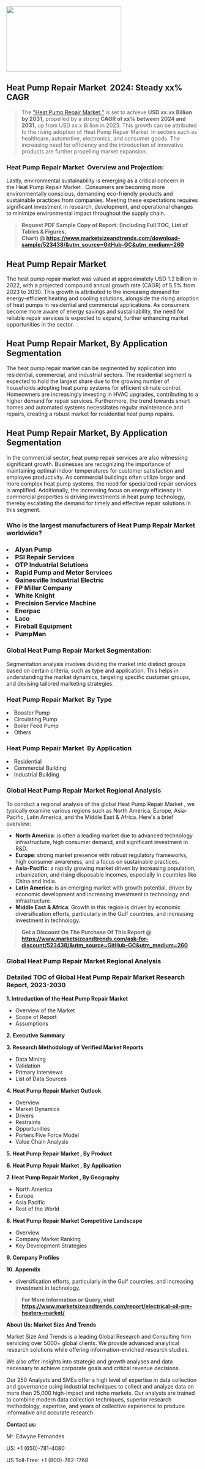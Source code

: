 <p><img class="alignnone size-medium wp-image-20088" src="https://ffe5etoiles.com/wp-content/uploads/2024/12/MST1-300x171.png" alt="" width="300" height="171" /></p><h2 id="ember46" class="ember-view reader-text-block__heading-2">Heat Pump Repair Market &nbsp;2024: Steady&nbsp;xx% CAGR</h2><blockquote id="ember47" class="ember-view reader-text-block__blockquote">The&nbsp;<a class="app-aware-link " href="https://www.marketsizeandtrends.com/download-sample/523438/&utm_source=GitHub-GC&utm_medium=260" target="_blank" data-test-app-aware-link="">"Heat Pump Repair Market "</a>&nbsp;is set to achieve&nbsp;<strong>USD&nbsp;xx.xx&nbsp;Billion by 2031,</strong>&nbsp;propelled by a strong&nbsp;<strong>CAGR of&nbsp;xx% between 2024 and 2031,</strong>&nbsp;up from USD xx.x Billion in 2023. This growth can be attributed to the rising adoption of&nbsp;Heat Pump Repair Market &nbsp;in sectors such as healthcare, automotive, electronics, and consumer goods. The increasing need for efficiency and the introduction of innovative products are further propelling market expansion.</blockquote><h3 id="ember48" class="ember-view reader-text-block__heading-3">Heat Pump Repair Market &nbsp;Overview and Projection:</h3><p id="ember49" class="ember-view reader-text-block__paragraph">Lastly, environmental sustainability is emerging as a critical concern in the&nbsp;Heat Pump Repair Market . Consumers are becoming more environmentally conscious, demanding eco-friendly products and sustainable practices from companies. Meeting these expectations requires significant investment in research, development, and operational changes to minimize environmental impact throughout the supply chain.</p><blockquote id="ember50" class="ember-view reader-text-block__blockquote"><strong>Request PDF Sample Copy of Report: (Including Full TOC, List of Tables &amp; Figures, Chart)&nbsp;@&nbsp;<strong><a href="https://www.marketsizeandtrends.com/download-sample/523438/&utm_source=GitHub-GC&utm_medium=260" target="_blank">https://www.marketsizeandtrends.com/download-sample/523438/&utm_source=GitHub-GC&utm_medium=260</a></strong></strong></blockquote><h3 class=""> <h2>Heat Pump Repair Market</h2><p>The heat pump repair market was valued at approximately USD 1.2 billion in 2022, with a projected compound annual growth rate (CAGR) of 5.5% from 2023 to 2030. This growth is attributed to the increasing demand for energy-efficient heating and cooling solutions, alongside the rising adoption of heat pumps in residential and commercial applications. As consumers become more aware of energy savings and sustainability, the need for reliable repair services is expected to expand, further enhancing market opportunities in the sector.</p><h2>Heat Pump Repair Market, By Application Segmentation</h2><p>The heat pump repair market can be segmented by application into residential, commercial, and industrial sectors. The residential segment is expected to hold the largest share due to the growing number of households adopting heat pump systems for efficient climate control. Homeowners are increasingly investing in HVAC upgrades, contributing to a higher demand for repair services. Furthermore, the trend towards smart homes and automated systems necessitates regular maintenance and repairs, creating a robust market for residential heat pump repairs.</p><h2>Heat Pump Repair Market, By Application Segmentation</h2><p>In the commercial sector, heat pump repair services are also witnessing significant growth. Businesses are recognizing the importance of maintaining optimal indoor temperatures for customer satisfaction and employee productivity. As commercial buildings often utilize larger and more complex heat pump systems, the need for specialized repair services is amplified. Additionally, the increasing focus on energy efficiency in commercial properties is driving investments in heat pump technology, thereby escalating the demand for timely and effective repair solutions in this segment.</p></h3><h3 id="" class="">Who is the largest manufacturers of&nbsp;Heat Pump Repair Market worldwide?</h3><h3 class=""></Li><Li>Alyan Pump</Li><Li> PSI Repair Services</Li><Li> OTP Industrial Solutions</Li><Li> Rapid Pump and Meter Services</Li><Li> Gainesville Industrial Electric</Li><Li> FP Miller Company</Li><Li> White Knight</Li><Li> Precision Service Machine</Li><Li> Enerpac</Li><Li> Laco</Li><Li> Fireball Equipment</Li><Li> PumpMan</h3><h3 id="ember53" class="ember-view reader-text-block__heading-3">Global&nbsp;Heat Pump Repair Market Segmentation:</h3><p id="ember54" class="ember-view reader-text-block__paragraph">Segmentation analysis involves dividing the market into distinct groups based on certain criteria, such as type and application. This helps in understanding the market dynamics, targeting specific customer groups, and devising tailored marketing strategies.</p><h3 id="" class="">Heat Pump Repair Market &nbsp;By Type</h3><p></Li><Li>Booster Pump</Li><Li> Circulating Pump</Li><Li> Boiler Feed Pump</Li><Li> Others</p><h3 id="" class="">Heat Pump Repair Market &nbsp;By Application</h3><p class=""></Li><Li>Residential</Li><Li> Commercial Building</Li><Li> Industrial Building</p><h3 id="ember62" class="ember-view reader-text-block__heading-3">Global Heat Pump Repair Market Regional Analysis</h3><p id="ember63" class="ember-view reader-text-block__paragraph">To conduct a regional analysis of the global Heat Pump Repair Market , we typically examine various regions such as North America, Europe, Asia-Pacific, Latin America, and the Middle East &amp; Africa. Here's a brief overview:</p><ul><li><strong>North America</strong>: is often a leading market due to advanced technology infrastructure, high consumer demand, and significant investment in R&amp;D.</li><li><strong>Europe</strong>: strong market presence with robust regulatory frameworks, high consumer awareness, and a focus on sustainable practices.</li><li><strong>Asia-Pacific</strong>: a rapidly growing market driven by increasing population, urbanization, and rising disposable incomes, especially in countries like China and India.</li><li><strong>Latin America</strong>: is an emerging market with growth potential, driven by economic development and increasing investment in technology and infrastructure.</li><li><strong>Middle East &amp; Africa</strong>: Growth in this region is driven by economic diversification efforts, particularly in the Gulf countries, and increasing investment in technology.</li></ul><blockquote id="ember61" class="ember-view reader-text-block__blockquote"><strong>Get a Discount On The Purchase Of This Report @ <strong><a href="https://html-cleaner.com/" target="">https://www.marketsizeandtrends.com/ask-for-discount/523438/&utm_source=GitHub-GC&utm_medium=260</a></strong></strong></blockquote><h3 id="ember62" class="ember-view reader-text-block__heading-3">Global Heat Pump Repair Market Regional Analysis</h3><h3 id="" class="">Detailed TOC of Global Heat Pump Repair Market Research Report, 2023-2030</h3><p id="" class=""><strong>1. Introduction of the Heat Pump Repair Market </strong></p><ul><li>Overview of the Market</li><li>Scope of Report</li><li>Assumptions</li></ul><p id="" class=""><strong>2. Executive Summary</strong></p><p id="" class=""><strong>3. Research Methodology of Verified Market Reports</strong></p><ul><li>Data Mining</li><li>Validation</li><li>Primary Interviews</li><li>List of Data Sources</li></ul><p id="" class=""><strong>4. Heat Pump Repair Market Outlook</strong></p><ul><li>Overview</li><li>Market Dynamics</li><li>Drivers</li><li>Restraints</li><li>Opportunities</li><li>Porters Five Force Model</li><li>Value Chain Analysis</li></ul><p id="" class=""><strong>5. Heat Pump Repair Market , By Product</strong></p><p id="" class=""><strong>6. Heat Pump Repair Market , By Application</strong></p><p id="" class=""><strong>7. Heat Pump Repair Market , By Geography</strong></p><ul><li>North America</li><li>Europe</li><li>Asia Pacific</li><li>Rest of the World</li></ul><p id="" class=""><strong>8. Heat Pump Repair Market Competitive Landscape</strong></p><ul><li>Overview</li><li>Company Market Ranking</li><li>Key Development Strategies</li></ul><p id="" class=""><strong>9. Company Profiles</strong></p><p id="" class=""><strong>10. Appendix</strong></p><ul><li>diversification efforts, particularly in the Gulf countries, and increasing investment in technology.</li></ul><blockquote id="ember65" class="ember-view reader-text-block__blockquote"><strong>For More Information or Query, visit <strong><strong><a href="https://html-cleaner.com/" target="">https://www.marketsizeandtrends.com/report/electrical-oil-pre-heaters-market/</a></strong></strong></strong></blockquote><p id="" class=""><strong>About Us: Market Size And Trends</strong></p><p id="" class="">Market Size And Trends is a leading Global Research and Consulting firm servicing over 5000+ global clients. We provide advanced analytical research solutions while offering information-enriched research studies.</p><p id="" class="">We also offer insights into strategic and growth analyses and data necessary to achieve corporate goals and critical revenue decisions.</p><p id="" class="">Our 250 Analysts and SMEs offer a high level of expertise in data collection and governance using industrial techniques to collect and analyze data on more than 25,000 high-impact and niche markets. Our analysts are trained to combine modern data collection techniques, superior research methodology, expertise, and years of collective experience to produce informative and accurate research.</p><p id="" class=""><strong>Contact us:</strong></p><p id="" class="">Mr. Edwyne Fernandes</p><p id="" class="">US: +1 (650)-781-4080</p><p id="" class="">US Toll-Free: +1 (800)-782-1768</p>

